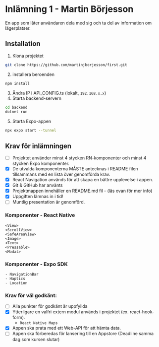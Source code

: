 # Inlämning 1 - Martin Börjesson

En app som låter användaren dela med sig och ta del av information om lägerplatser.<br>

## Installation

1. Klona projektet
```bash
git clone https://github.com/martinjborjesson/first.git
```
2. installera beroenden
```bash
npm install
```
3. Ändra IP i API_CONFIG.ts (lokalt, `192.168.x.x`)
4. Starta backend-servern
```bash
cd backend
dotnet run
```
5. Starta Expo-appen
```bash
npx expo start --tunnel
```

## Krav för inlämningen

- [ ] Projektet använder minst 4 stycken RN-komponenter och minst 4 stycken Expo komponenter.
- [X] De utvalda komponenterna MÅSTE antecknas i README filen tillsammans med en lista över genomförda krav.
- [X] React Navigation används för att skapa en bättre upplevelse i appen.
- [X] Git & GitHub har använts
- [X] Projektmappen innehåller en README.md fil - (läs ovan för mer info)
- [X] Uppgiften lämnas in i tid!
- [ ] Muntlig presentation är genomförd.

### Komponenter - React Native

```tsx
<View>
<ScrollView>
<SafeAreaView>
<Image>
<Text>
<Pressable>
<Modal>
```

### Komponenter - Expo SDK

```tsx
- NavigationBar
- Haptics
- Location
```

### Krav för väl godkänt:

- [ ] Alla punkter för godkänt är uppfyllda
- [X] Ytterligare en valfri extern modul används i projektet (ex. react-hook-form).
    - `React Native Maps`
- [X] Appen ska prata med ett Web-API för att hämta data.
- [ ] Appen ska förberedas för lansering till en Appstore (Deadline samma dag som kursen slutar)